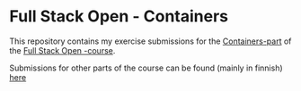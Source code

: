 # Full Stack Open - Containers

This repository contains my exercise submissions for the [Containers-part](https://fullstackopen.com/en/part12)
of the [Full Stack Open -course](https://fullstackopen.com/en/).

Submissions for other parts of the course can be found (mainly in finnish) [here](https://github.com/tikibeni/fullstack)
